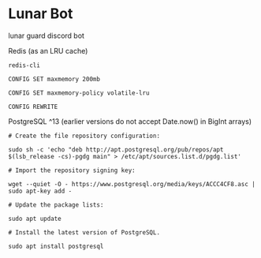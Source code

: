 # Lunar Bot

lunar guard discord bot

Redis (as an LRU cache)

    redis-cli

    CONFIG SET maxmemory 200mb

    CONFIG SET maxmemory-policy volatile-lru
    
    CONFIG REWRITE

PostgreSQL ^13 (earlier versions do not accept Date.now() in BigInt arrays)

    # Create the file repository configuration:
    
    sudo sh -c 'echo "deb http://apt.postgresql.org/pub/repos/apt $(lsb_release -cs)-pgdg main" > /etc/apt/sources.list.d/pgdg.list'

    # Import the repository signing key:
    
    wget --quiet -O - https://www.postgresql.org/media/keys/ACCC4CF8.asc | sudo apt-key add -

    # Update the package lists:
    
    sudo apt update

    # Install the latest version of PostgreSQL.
    
    sudo apt install postgresql

